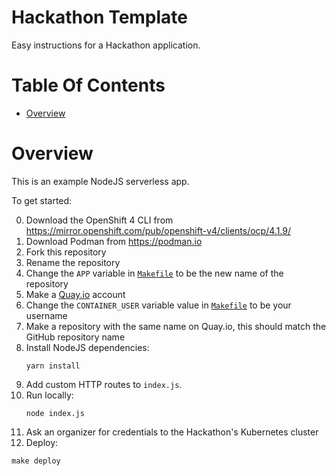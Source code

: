 # Hackathon Template
Easy instructions for a Hackathon application.

# Table Of Contents
- [Overview](#overview)

# Overview
This is an example NodeJS serverless app.

To get started:

0. Download the OpenShift 4 CLI from https://mirror.openshift.com/pub/openshift-v4/clients/ocp/4.1.9/
0. Download Podman from https://podman.io
1. Fork this repository
2. Rename the repository
3. Change the `APP` variable in [`Makefile`](Makefile) to be the new name of the repository
4. Make a [Quay.io](https://quay.io) account
5. Change the `CONTAINER_USER` variable value in [`Makefile`](Makefile) to be your username
6. Make a repository with the same name on Quay.io, this should match the GitHub 
   repository name
7. Install NodeJS dependencies:
   ```
   yarn install
   ```
8. Add custom HTTP routes to `index.js`.
9. Run locally:
   ```
   node index.js
   ```
10. Ask an organizer for credentials to the Hackathon's Kubernetes cluster
11. Deploy:
   ```
   make deploy
   ```
